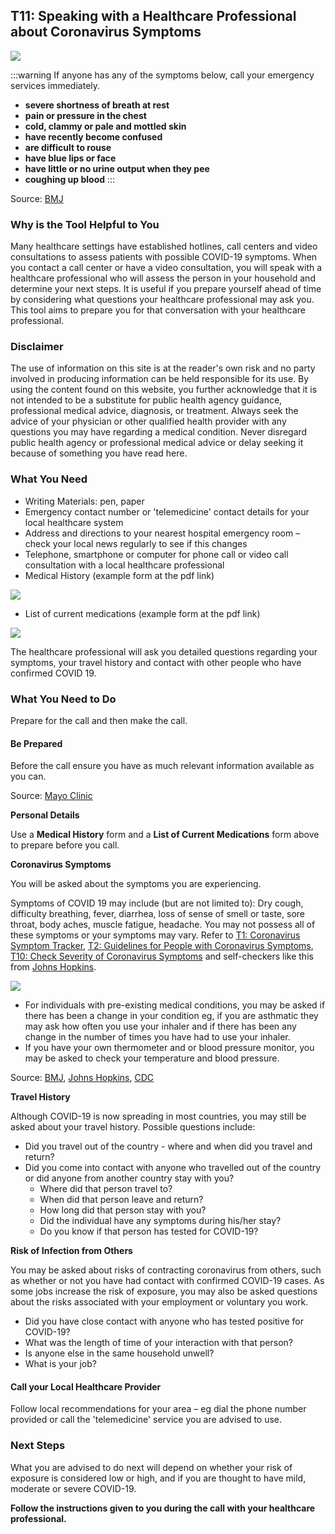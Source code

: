 ## T11: Speaking with a Healthcare Professional about Coronavirus Symptoms

<a href="/T11_Speaking_with_healthcare_professional_V4.pdf" target="_blank">
    <img class="downloadtools" src="/download-tools.png" />
</a>

:::warning
If anyone has any of the symptoms below, call your emergency services immediately.

- **severe shortness of breath at rest**
- **pain or pressure in the chest**
- **cold, clammy or pale and mottled skin**
- **have recently become confused**
- **are difficult to rouse**
- **have blue lips or face**
- **have little or no urine output when they pee**
- **coughing up blood**
:::

Source: [BMJ](https://www.bmj.com/content/368/bmj.m1182)

### Why is the Tool Helpful to You

Many healthcare settings have established hotlines, call centers and video consultations to assess patients with possible COVID-19 symptoms. When you contact a call center or have a video consultation, you will speak with a healthcare professional who will assess the person in your household and determine your next steps. It is useful if you prepare yourself ahead of time by considering what questions your healthcare professional may ask you.  This tool aims to prepare you for that conversation with your healthcare professional.

### Disclaimer

The use of information on this site is at the reader&#39;s own risk and no party involved in producing information can be held responsible for its use. By using the content found on this website, you further acknowledge that it is not intended to be a substitute for public health agency guidance, professional medical advice, diagnosis, or treatment. Always seek the advice of your physician or other qualified health provider with any questions you may have regarding a medical condition. Never disregard public health agency or professional medical advice or delay seeking it because of something you have read here.

### What You Need

- Writing Materials: pen, paper
- Emergency contact number or &#39;telemedicine&#39; contact details for your local healthcare system
- Address and directions to your nearest hospital emergency room – check your local news regularly to see if this changes
- Telephone, smartphone or computer for phone call or video call consultation with a local healthcare professional
- Medical History (example form at the pdf link)

<a href="http://cfpulmonary.com/wp-content/uploads/2013/01/New-Patient-Packs-Med-Hx.pdf" target="_blank">
    <img class="downloadtools" src="/pdf.png" />
</a>

- List of current medications (example form at the pdf link)

<a href="http://medsandaging.com/downloads/PersonalMedList.pdf" target="_blank">
    <img class="downloadtools" src="/pdf.png" />
</a>

The healthcare professional will ask you detailed questions regarding your symptoms, your travel history and contact with other people who have confirmed COVID 19.

### What You Need to Do

Prepare for the call and then make the call.

#### Be Prepared

Before the call ensure you have as much relevant information available as you can.

Source: [Mayo Clinic](https://www.mayoclinic.org/diseases-conditions/coronavirus/diagnosis-treatment/drc-20479976)

**Personal Details**

Use a **Medical History** form and a **List of Current Medications** form above to prepare before you call.

**Coronavirus Symptoms**

You will be asked about the symptoms you are experiencing.

Symptoms of COVID 19 may include (but are not limited to): Dry cough, difficulty breathing, fever, diarrhea, loss of sense of smell or taste, sore throat, body aches, muscle fatigue, headache. You may not possess all of these symptoms or your symptoms may vary. Refer to [T1: Coronavirus Symptom Tracker](/f1-preparing-for-coronavirus-lock-down.html#t1_coronavirus_symptom_tracker),  [T2: Guidelines for People with Coronavirus Symptoms](/f1-preparing-for-coronavirus-lock-down.html#t2_guidelines_for_people_with_coronavirus_symptoms),  [T10: Check Severity of Coronavirus Symptoms](/f2-living-in-a-household-with-someone-with-coronavirus-symptoms.html#T10-Coronavirus-symptom-severity-checker) and self-checkers like this from [Johns Hopkins](https://www.hopkinsmedicine.org/coronavirus/covid-19-self-checker.html).

<a href="https://www.hopkinsmedicine.org/coronavirus/covid-19-self-checker.html" target="_blank">
    <img class="downloadtools" src="/johns_hopkins_Coronavirus_Self_Checker.jpg" />
</a>

- For individuals with pre-existing medical conditions, you may be asked if there has been a change in your condition eg, if you are asthmatic they may ask how often you use your inhaler and if there has been any change in the number of times you have had to use your inhaler.
- If you have your own thermometer and or blood pressure monitor, you may be asked to check your temperature and blood pressure.

Source: [BMJ](https://www.bmj.com/content/368/bmj.m1182), [Johns Hopkins](https://www.hopkinsmedicine.org/coronavirus/covid-19-self-checker.html), [CDC](https://www.cdc.gov/coronavirus/2019-ncov/hcp/phone-guide/index.html)

**Travel History**

Although COVID-19 is now spreading in most countries, you may still be asked about your travel history. Possible questions include:

- Did you travel out of the country - where and when did you travel and return?
- Did you come into contact with anyone who travelled out of the country or did anyone from another country stay with you?
  - Where did that person travel to?
  - When did that person leave and return?
  - How long did that person stay with you?
  - Did the individual have any symptoms during his/her stay?
  - Do you know if that person has tested for COVID-19?

**Risk of Infection from Others**

You may be asked about risks of contracting coronavirus from others, such as whether or not you have had contact with confirmed COVID-19 cases. As some jobs increase the risk of exposure, you may also be asked questions about the risks associated with your employment or voluntary you work.

- Did you have close contact with anyone who has tested positive for COVID-19?
- What was the length of time of your interaction with that person?
- Is anyone else in the same household unwell?
- What is your job?

#### Call your Local Healthcare Provider

Follow local recommendations for your area – eg dial the phone number provided or call the 'telemedicine' service you are advised to use.

### Next Steps

What you are advised to do next will depend on whether your risk of exposure is considered low or high, and if you are thought to have mild, moderate or severe COVID-19.

**Follow the instructions given to you during the call with your healthcare professional.**
